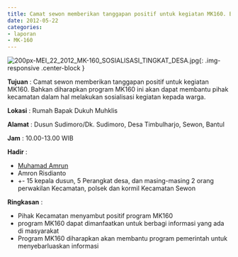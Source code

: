 ```yaml
---
title: Camat sewon memberikan tanggapan positif untuk kegiatan MK160. Bahkan diharapkan program MK160 ini akan dapat membantu pihak kecamatan dalam hal melakukan sosialisasi kegiatan kepada warga.
date: 2012-05-22
categories:
- laporan
- MK-160
---
```


![200px-MEI_22_2012_MK-160_SOSIALISASI_TINGKAT_DESA.jpg](/uploads/200px-MEI_22_2012_MK-160_SOSIALISASI_TINGKAT_DESA.jpg){: .img-responsive .center-block }

**Tujuan** : Camat sewon memberikan tanggapan positif untuk kegiatan MK160. Bahkan diharapkan program MK160 ini akan dapat membantu pihak kecamatan dalam hal melakukan sosialisasi kegiatan kepada warga.

**Lokasi** : Rumah Bapak Dukuh Muhklis 

**Alamat** : Dusun Sudimoro/Dk. Sudimoro, Desa Timbulharjo, Sewon, Bantul 

**Jam** : 10.00-13.00 WIB 

**Hadir** : 
* [Muhamad Amrun](http://wiki.ciptamedia.org/wiki/Muhamad_Amrun)
* Amron Risdianto
* +- 15 kepala dusun, 5 Perangkat desa, dan masing-masing 2 orang perwakilan Kecamatan, polsek dan kormil Kecamatan Sewon

**Ringkasan** : 
* Pihak Kecamatan menyambut positif program MK160
* program MK160 dapat dimanfaatkan untuk berbagi informasi yang ada di masyarakat
* Program MK160 diharapkan akan membantu program pemerintah untuk menyebarluaskan informasi
